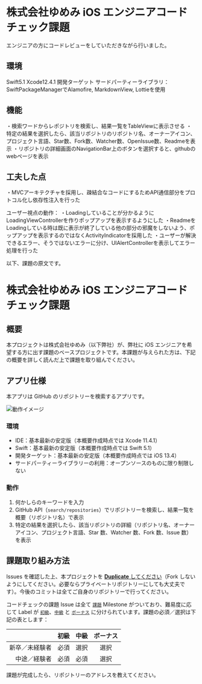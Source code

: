 # 株式会社ゆめみ iOS エンジニアコードチェック課題

エンジニアの方にコードレビューをしていただきながら行いました。

## 環境

Swift5.1
Xcode12.4.1
開発ターゲット
サードパーティーライブラリ：SwiftPackageManagerでAlamofire, MarkdownView, Lottieを使用

## 機能

・検索ワードからレポジトリを検索し、結果一覧をTableViewに表示させる
・特定の結果を選択したら、該当リポジトリのリポジトリ名、オーナーアイコン、プロジェクト言語、Star数、Fork数、Watcher数、OpenIssue数、Readmeを表示
・リポジトリの詳細画面のNavigationBar上のボタンを選択すると、githubのwebページを表示

## 工夫した点

・MVCアーキテクチャを採用し、疎結合なコードにするためAPI通信部分をプロトコル化し依存性注入を行った

ユーザー視点の動作：
・Loadingしていることが分かるようにLoadingViewControllerを作りポップアップを表示するようにした
・ReadmeをLoadingしている時は既に表示が終了している他の部分の邪魔をしないよう、ポップアップを表示するのではなくActivityIndicatorを採用した
・ユーザーが解決できるエラー、そうではないエラーに分け、UIAlertControllerを表示してエラー処理を行った


以下、課題の原文です。

# 株式会社ゆめみ iOS エンジニアコードチェック課題

## 概要

本プロジェクトは株式会社ゆめみ（以下弊社）が、弊社に iOS エンジニアを希望する方に出す課題のベースプロジェクトです。本課題が与えられた方は、下記の概要を詳しく読んだ上で課題を取り組んでください。

## アプリ仕様

本アプリは GitHub のリポジトリーを検索するアプリです。

![動作イメージ](README_Images/app.gif)

### 環境

- IDE：基本最新の安定版（本概要作成時点では Xcode 11.4.1）
- Swift：基本最新の安定版（本概要作成時点では Swift 5.1）
- 開発ターゲット：基本最新の安定版（本概要作成時点では iOS 13.4）
- サードパーティーライブラリーの利用：オープンソースのものに限り制限しない

### 動作

1. 何かしらのキーワードを入力
2. GitHub API（`search/repositories`）でリポジトリーを検索し、結果一覧を概要（リポジトリ名）で表示
3. 特定の結果を選択したら、該当リポジトリの詳細（リポジトリ名、オーナーアイコン、プロジェクト言語、Star 数、Watcher 数、Fork 数、Issue 数）を表示

## 課題取り組み方法

Issues を確認した上、本プロジェクトを [**Duplicate** してください](https://help.github.com/en/github/creating-cloning-and-archiving-repositories/duplicating-a-repository)（Fork しないようにしてください。必要ならプライベートリポジトリーにしても大丈夫です）。今後のコミットは全てご自身のリポジトリーで行ってください。

コードチェックの課題 Issue は全て [`課題`](https://github.com/yumemi/ios-engineer-codecheck/milestone/1) Milestone がついており、難易度に応じて Label が [`初級`](https://github.com/yumemi/ios-engineer-codecheck/issues?q=is%3Aopen+is%3Aissue+label%3A初級+milestone%3A課題)、[`中級`](https://github.com/yumemi/ios-engineer-codecheck/issues?q=is%3Aopen+is%3Aissue+label%3A中級+milestone%3A課題+) と [`ボーナス`](https://github.com/yumemi/ios-engineer-codecheck/issues?q=is%3Aopen+is%3Aissue+label%3Aボーナス+milestone%3A課題+) に分けられています。課題の必須／選択は下記の表とします：

|   | 初級 | 中級 | ボーナス
|--:|:--:|:--:|:--:|
| 新卒／未経験者 | 必須 | 選択 | 選択 |
| 中途／経験者 | 必須 | 必須 | 選択 |

課題が完成したら、リポジトリーのアドレスを教えてください。
